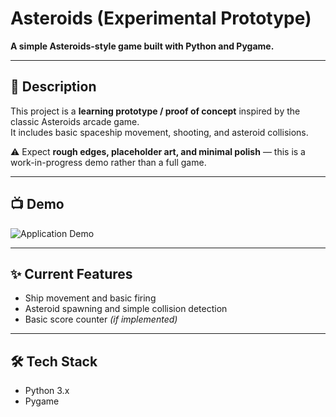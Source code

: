 # Asteroids (Experimental Prototype)

**A simple Asteroids-style game built with Python and Pygame.**

---

## 📌 Description

This project is a **learning prototype / proof of concept** inspired by the classic Asteroids arcade game.  
It includes basic spaceship movement, shooting, and asteroid collisions.  

⚠️ Expect **rough edges, placeholder art, and minimal polish** — this is a work-in-progress demo rather than a full game.

---

## 📺 Demo
![Application Demo](https://github.com/user-attachments/assets/5862ec87-76e4-47da-ac5f-0c36afe4d276)


---

## ✨ Current Features

- Ship movement and basic firing  
- Asteroid spawning and simple collision detection  
- Basic score counter *(if implemented)*  

---

## 🛠️ Tech Stack

- Python 3.x  
- Pygame  
